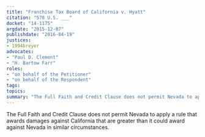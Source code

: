 ```yaml
---
title: "Franchise Tax Board of California v. Hyatt"
citation: "578 U.S. ___"
docket: "14-1175"
argdate: "2015-12-07"
publishdate: "2016-04-19"
justices:
- 1994breyer
advocates:
- "Paul D. Clement"
- "H. Bartow Farr"
roles:
- "on behalf of the Petitioner"
- "on behalf of the Respondent"
tags:
topics:
summary: "The Full Faith and Credit Clause does not permit Nevada to apply a rule that awards damages against California that are greater than it could award against Nevada in similar circumstances."
---
```

The Full Faith and Credit Clause does not permit Nevada to apply a rule that awards damages against California that are greater than it could award against Nevada in similar circumstances.

